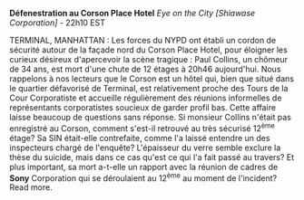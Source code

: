 ﻿**Défenestration au Corson Place Hotel**
*Eye on the City [Shiawase Corporation]* - 22h10 EST

TERMINAL, MANHATTAN : Les forces du NYPD ont établi un cordon de sécurité autour de la façade nord du Corson Place Hotel, pour éloigner les curieux désireux d'apercevoir la scène tragique : Paul Collins, un chômeur de 34 ans, est mort d'une chute de 12 étages à 20h46 aujourd'hui.
Nous rappelons à nos lecteurs que le Corson est un hôtel qui, bien que situé dans le quartier défavorisé de Terminal, est relativement proche des Tours de la Cour Corporatiste et accueille régulièrement des réunions informelles de représentants corporatistes soucieux de garder profil bas.
Cette affaire laisse beaucoup de questions sans réponse. Si monsieur Collins n'était pas enregistré au Corson, comment s'est-il retrouvé au très sécurisé 12<sup>ème</sup> étage? Sa SIN était-elle contrefaite, comme l'a laissé entendre un des inspecteurs chargé de l'enquête? L'épaisseur du verre semble exclure la thèse du suicide, mais dans ce cas qu'est ce qui l'a fait passé au travers? Et plus important, sa mort a-t-elle un rapport avec la réunion de cadres de **Sony** Corporation qui se déroulaient au 12<sup>ème</sup> au moment de l'incident? Read more.
